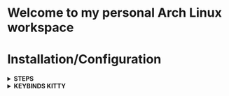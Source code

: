 # Welcome to my personal Arch Linux workspace
# Installation/Configuration
<details>
<summary><strong>STEPS</strong></summary>

* <p>First packages</p>

```shell
sudo pacman -S git nano gedit wget
```

Install paru for AUR helper

```shell
sudo pacman -S --needed base-devel
git clone https://aur.archlinux.org/paru.git && cd paru && makepkg -si && cd
```

* <p> Terminal </p>

Install Kitty terminal
```shell
sudo pacman -S kitty
```

Download my favorites Nerd Font
```shell
cd /usr/share/fonts
sudo wget https://github.com/ryanoasis/nerd-fonts/releases/download/v2.1.0/Hack.zip
sudo unzip Hack.zip
sudo rm Hack.zip

sudo wget https://github.com/ryanoasis/nerd-fonts/releases/download/v2.1.0/CascadiaCode.zip
sudo unzip CascadiaCode.zip
sudo rm CascadiaCode.zip

cd
```

Clone my repository
```shell
git clone https://github.com/mrp4sten/dotfiles.git
```

Configuration Kitty
```shell
cp -r dotfiles/config/kitty ~/.config/
```

Installing zsh and plugins
```shell
sudo pacman -S zsh zsh-syntax-highlighting zsh-autosuggestions lsd bat exa mdcat
```
  
Installing oh-my-zsh
```shell
sh -c "$(wget https://raw.github.com/ohmyzsh/ohmyzsh/master/tools/install.sh -O -)"
```

Installing powerlevel10k
```shell
git clone --depth=1 https://github.com/romkatv/powerlevel10k.git ~/powerlevel10k
echo 'source ~/powerlevel10k/powerlevel10k.zsh-theme' >>~/.zshrc
```

Install fzf
```shell
git clone --depth 1 https://github.com/junegunn/fzf.git ~/.fzf
~/.fzf/install
```

Install Neovim
```shell
paru -S neovim
```

Install some dependencies
```shell
paru -S yarn npm nodejs
```

Install vim-plug
```shell
sh -c 'curl -fLo "${XDG_DATA_HOME:-$HOME/.local/share}"/nvim/site/autoload/plug.vim --create-dirs \
       https://raw.githubusercontent.com/junegunn/vim-plug/master/plug.vim'
```

Configuration Nvim
```shell
cp -r dotfiles/config/nvim ~/.config/
```

Copy my personal zsh, bash, nano and vimrc configuration
```shell
cp dotfiles/.zshrc ~/
cp dotfiles/.p10k.zsh ~/
cp dotfiles/.nanorc ~/
cp dotfiles/.bashrc ~/
cp dotfiles/.vimrc ~/
```

* <p> Install my favorite minimal browser </p>
```shell
paru -S min # Note: paru command dont need "sudo"
```

* <p> Install chrome browser </p>
```shell
paru -S google-chrome # Note: paru command dont need "sudo"
```

* <p> Install ulauncher </p>
```shell
paru -S ulauncher # Note: paru command dont need "sudo"
```

</details>

<details>
<summary><strong>KEYBINDS KITTY</strong></summary>

**Keyboard**

| Keybind                                 | Action                                                    |
|-----------------------------------------|-----------------------------------------------------------|
| <kbd>ctrl + shift + enter</kbd>         | Open tmux                                                 |
| <kbd>ctrl + left</kbd>                  | Move to left in tmux                                      |
| <kbd>ctrl + right</kbd>                 | Move to right in tmux                                     |
| <kbd>ctrl + up</kbd>                    | Move to up in tmux                                        |
| <kbd>ctrl + down</kbd>                  | Move to down in tmux                                      |
| <kbd>ctrl + shift + z</kbd>             | Focus in tmux                                             |
| <kbd>ctrl + shift + t</kbd>             | Open tab                                                  |
| <kbd>ctrl + shift + q</kbd>             | Close tab                                                 |
| <kbd>ctrl + shift + alt + t</kbd>       | Rename tab                                                |
| <kbd>ctrl + shift + left</kbd>          | Move to left tab                                          |
| <kbd>ctrl + shift + right</kbd>         | Move to right tab                                         |

<br>
</details>
